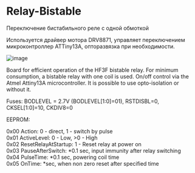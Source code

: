 # Relay-Bistable
Переключение бистабильного реле с одной обмоткой

Используется драйвер мотора DRV8871, управляет переключением микроконтроллер ATTiny13A, опторазвязка при необходимости.

![image](https://github.com/user-attachments/assets/f4fa961b-c856-4491-8d01-08dd7417a387)

Board for efficient operation of the HF3F bistable relay. For minimum consumption, a bistable relay with one coil is used. On/off control via the Atmel Attiny13A microcontroller. It is possible to use opto-isolation or without it.

Fuses: BODLEVEL = 2.7V (BODLEVEL[1:0]=01), RSTDISBL=0, CKSEL[1:0]=10, CKDIV8=0

EEPROM:

0x00 Action: 0 - direct, 1 - switch by pulse<br>
0x01 ActiveLevel: 0 - Low, >0 - High<br>
0x02 ResetRelayAtStartup: 1 - Reset relay at power on <br>
0x03 PauseAfterSwitch: *0.1 sec, input immunity after relay switching<br>
0x04 PulseTime: *0.1 sec, powering coil time<br>
0x05 OnTime: *sec, when non zero reset after specified time<br>

